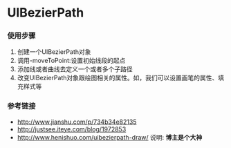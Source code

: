 # UIBezierPath

### 使用步骤
1. 创建一个UIBezierPath对象
2. 调用-moveToPoint:设置初始线段的起点
3. 添加线或者曲线去定义一个或者多个子路径
4. 改变UIBezierPath对象跟绘图相关的属性。如，我们可以设置画笔的属性、填充样式等


### 参考链接
* <http://www.jianshu.com/p/734b34e82135>
* <http://justsee.iteye.com/blog/1972853>
* <http://www.henishuo.com/uibezierpath-draw/>   说明: **博主是个大神**